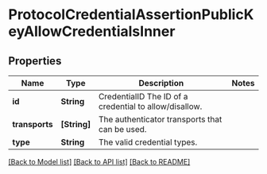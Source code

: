 # ProtocolCredentialAssertionPublicKeyAllowCredentialsInner

## Properties
Name | Type | Description | Notes
------------ | ------------- | ------------- | -------------
**id** | **String** | CredentialID The ID of a credential to allow/disallow. | 
**transports** | **[String]** | The authenticator transports that can be used. | 
**type** | **String** | The valid credential types. | 

[[Back to Model list]](../README.md#documentation-for-models) [[Back to API list]](../README.md#documentation-for-api-endpoints) [[Back to README]](../README.md)



